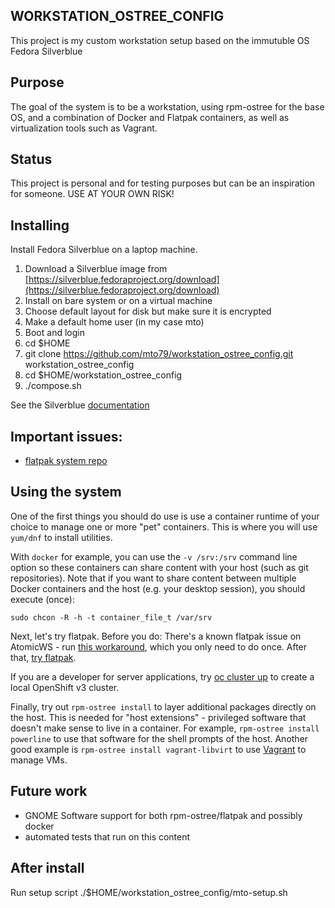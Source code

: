 WORKSTATION_OSTREE_CONFIG
----------------

This project is my custom workstation setup based on the immutuble OS Fedora Silverblue

Purpose
-----------------

The goal of the system is to be a workstation, using rpm-ostree for the base OS, and a combination of Docker and Flatpak containers, as well as virtualization tools such as Vagrant.

Status
------

This project is personal and for testing purposes but can be an inspiration for someone.
USE AT YOUR OWN RISK!

Installing
------------

Install Fedora Silverblue on a laptop machine.
1. Download a Silverblue image from [https://silverblue.fedoraproject.org/download](https://silverblue.fedoraproject.org/download)
2. Install on bare system or on a virtual machine
3. Choose default layout for disk but make sure it is encrypted
4. Make a default home user (in my case mto)  
5. Boot and login
6. cd $HOME
7. git clone https://github.com/mto79/workstation_ostree_config.git workstation_ostree_config 
8. cd $HOME/workstation_ostree_config 
9. ./compose.sh 

See the Silverblue [documentation](https://docs.fedoraproject.org/en-US/fedora-silverblue/installation-guide/.)

Important issues:
-----------------------

 - [flatpak system repo](https://github.com/flatpak/flatpak/issues/113#issuecomment-247022006)

Using the system
--------------------

One of the first things you should do use is use a container runtime of your
choice to manage one or more "pet" containers.  This is where you will use
`yum/dnf` to install utilities.

With `docker` for example, you can use the `-v /srv:/srv` command line option so
these containers can share content with your host (such as git repositories).
Note that if you want to share content between multiple Docker containers and
the host (e.g. your desktop session), you should execute (once):

```
sudo chcon -R -h -t container_file_t /var/srv
```

Next, let's try flatpak. Before you do: There's a known flatpak issue on
AtomicWS - run [this workaround](https://github.com/flatpak/flatpak/issues/113#issuecomment-247022006),
which you only need to do once. After that, [try flatpak](http://flatpak.org/apps.html).

If you are a developer for server applications,
try [oc cluster up](https://github.com/openshift/origin/blob/master/docs/cluster_up_down.md) to
create a local OpenShift v3 cluster.

Finally, try out `rpm-ostree install` to layer additional packages directly on
the host. This is needed for "host extensions" - privileged software that
doesn't make sense to live in a container. For example, `rpm-ostree install
powerline` to use that software for the shell prompts of the host.  Another
good example is `rpm-ostree install vagrant-libvirt` to use [Vagrant](https://www.vagrantup.com/)
to manage VMs.

Future work
-----------

 - GNOME Software support for both rpm-ostree/flatpak and possibly docker
 - automated tests that run on this content

After install
-----------
Run setup script ./$HOME/workstation_ostree_config/mto-setup.sh